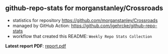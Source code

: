 ## github-repo-stats for morganstanley/Crossroads

- statistics for repository https://github.com/morganstanley/Crossroads
- managed by GitHub Action: https://github.com/jgehrcke/github-repo-stats
- workflow that created this README: `Weekly Repo Stats Collection`

**Latest report PDF**: [report.pdf](https://github.com/morganstanley/.github/raw/github-repo-stats/morganstanley/Crossroads/latest-report/report.pdf)

